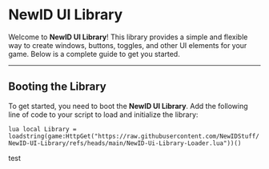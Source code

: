 # NewID UI Library

Welcome to **NewID UI Library**! This library provides a simple and flexible way to create windows, buttons, toggles, and other UI elements for your game. Below is a complete guide to get you started.

---

## Booting the Library

To get started, you need to boot the **NewID UI Library**. Add the following line of code to your script to load and initialize the library:


```lua local Library = loadstring(game:HttpGet("https://raw.githubusercontent.com/NewIDStuff/NewID-UI-Library/refs/heads/main/NewID-Ui-Library-Loader.lua"))() ```

test

